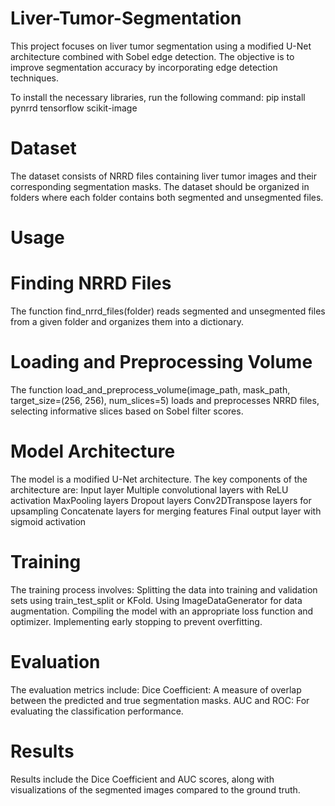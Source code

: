 # Liver-Tumor-Segmentation
This project focuses on liver tumor segmentation using a modified U-Net architecture combined with Sobel edge detection. The objective is to improve segmentation accuracy by incorporating edge detection techniques.

To install the necessary libraries, run the following command:
pip install pynrrd tensorflow scikit-image

# Dataset
The dataset consists of NRRD files containing liver tumor images and their corresponding segmentation masks. The dataset should be organized in folders where each folder contains both segmented and unsegmented files.

# Usage
# Finding NRRD Files
The function find_nrrd_files(folder) reads segmented and unsegmented files from a given folder and organizes them into a dictionary.

# Loading and Preprocessing Volume
The function load_and_preprocess_volume(image_path, mask_path, target_size=(256, 256), num_slices=5) loads and preprocesses NRRD files, selecting informative slices based on Sobel filter scores.

# Model Architecture
The model is a modified U-Net architecture. The key components of the architecture are:
Input layer
Multiple convolutional layers with ReLU activation
MaxPooling layers
Dropout layers
Conv2DTranspose layers for upsampling
Concatenate layers for merging features
Final output layer with sigmoid activation

# Training
The training process involves:
Splitting the data into training and validation sets using train_test_split or KFold.
Using ImageDataGenerator for data augmentation.
Compiling the model with an appropriate loss function and optimizer.
Implementing early stopping to prevent overfitting.

# Evaluation
The evaluation metrics include:
Dice Coefficient: A measure of overlap between the predicted and true segmentation masks.
AUC and ROC: For evaluating the classification performance.

# Results
Results include the Dice Coefficient and AUC scores, along with visualizations of the segmented images compared to the ground truth.
